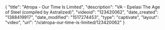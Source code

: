 {
    "title": "Atropa - Our Time Is Limited",
    "description": "VA - Epelasi The Age of Steel (compiled by Astralized)",
    "videoid": "123420062",
    "date_created": "1388419917",
    "date_modified": "1517274453",
    "type": "captivate",
    "layout": "video",
    "url": "\/v\/atropa-our-time-is-limited\/123420062"
}